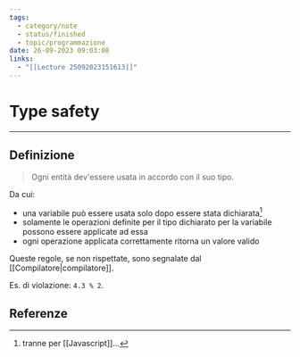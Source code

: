 ```yaml
---
tags:
  - category/note
  - status/finished
  - topic/programmazione
date: 26-09-2023 09:03:08
links:
  - "[[Lecture 25092023151613]]"
---
```

# Type safety
---
## Definizione
> Ogni entità dev'essere usata in accordo con il suo tipo.

Da cui:
- una variabile può essere usata solo dopo essere stata dichiarata[^1]
- solamente le operazioni definite per il tipo dichiarato per la variabile possono essere applicate ad essa
- ogni operazione applicata correttamente ritorna un valore valido

Queste regole, se non rispettate, sono segnalate dal [[Compilatore|compilatore]].

Es. di violazione: `4.3 % 2`.

## Referenze
[^1]: tranne per [[Javascript]]...